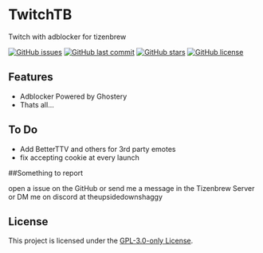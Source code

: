 # TwitchTB
Twitch with adblocker for tizenbrew

[![GitHub issues](https://img.shields.io/github/issues/owen-the-kid/TwitchTB.svg)](https://github.com/owen-the-kid/TwitchTB/issues)
[![GitHub last commit](https://img.shields.io/github/last-commit/owen-the-kid/TwitchTB.svg)](https://github.com/owen-the-kid/TwitchTB/commits)
[![GitHub stars](https://img.shields.io/github/stars/owen-the-kid/TwitchTB.svg)](https://github.com/owen-the-kid/TwitchTB)
[![GitHub license](https://img.shields.io/github/license/owen-the-kid/TwitchTB.svg)](https://github.com/owen-the-kid/TwitchTB/blob/master/LICENSE)

## Features

* Adblocker Powered by Ghostery
* Thats all...

## To Do

* Add BetterTTV and others for 3rd party emotes
* fix accepting cookie at every launch

##Something to report

open a issue on the GitHub or send me a message in the Tizenbrew Server or DM me on discord at theupsidedownshaggy 

## License

This project is licensed under the [GPL-3.0-only License](https://github.com/owen-the-kid/TwitchTB/blob/master/LICENSE).
